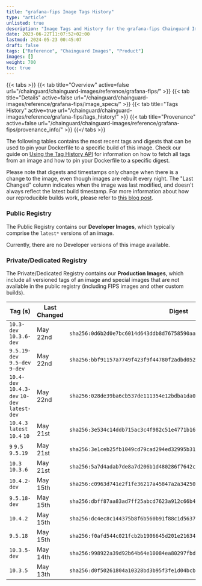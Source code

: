 ```yaml
---
title: "grafana-fips Image Tags History"
type: "article"
unlisted: true
description: "Image Tags and History for the grafana-fips Chainguard Image"
date: 2023-06-22T11:07:52+02:00
lastmod: 2024-05-23 00:45:07
draft: false
tags: ["Reference", "Chainguard Images", "Product"]
images: []
weight: 700
toc: true
---
```


{{< tabs >}}
{{< tab title="Overview" active=false url="/chainguard/chainguard-images/reference/grafana-fips/" >}}
{{< tab title="Details" active=false url="/chainguard/chainguard-images/reference/grafana-fips/image_specs/" >}}
{{< tab title="Tags History" active=true url="/chainguard/chainguard-images/reference/grafana-fips/tags_history/" >}}
{{< tab title="Provenance" active=false url="/chainguard/chainguard-images/reference/grafana-fips/provenance_info/" >}}
{{</ tabs >}}

The following tables contains the most recent tags and digests that can be used to pin your Dockerfile to a specific build of this image. Check our guide on [Using the Tag History API](/chainguard/chainguard-images/using-the-tag-history-api/) for information on how to fetch all tags from an image and how to pin your Dockerfile to a specific digest.

Please note that digests and timestamps only change when there is a change to the image, even though images are rebuilt every night. The "Last Changed" column indicates when the image was last modified, and doesn't always reflect the latest build timestamp. For more information about how our reproducible builds work, please refer to [this blog post](https://www.chainguard.dev/unchained/reproducing-chainguards-reproducible-image-builds).

### Public Registry
The Public Registry contains our **Developer Images**, which typically comprise the `latest*` versions of an image.

Currently, there are no Developer versions of this image available.

### Private/Dedicated Registry
The Private/Dedicated Registry contains our **Production Images**, which include all versioned tags of an image and special images that are not available in the public registry (including FIPS images and other custom builds).

| Tag (s)                                        | Last Changed | Digest                                                                    |
|------------------------------------------------|--------------|---------------------------------------------------------------------------|
|  `10.3-dev` `10.3.6-dev`                       | May 22nd     | `sha256:0d6b2d0e7bc6014d643ddb8d76758590aa260d3a51234e8b7e8f6782b4c25081` |
|  `9.5.19-dev` `9.5-dev` `9-dev`                | May 22nd     | `sha256:bbf91157a7749f423f9f44780f2adbd052c3d52085cc63c81faff8fc410b23ab` |
|  `10.4-dev` `10.4.3-dev` `10-dev` `latest-dev` | May 22nd     | `sha256:028de39ba6cb537de111354e12bdba1da0bbfb06012277da0f032d8e55f58b90` |
|  `10.4.3` `latest` `10.4` `10`                 | May 21st     | `sha256:3e534c14ddb715ac3c4f982c51e4771b16e4803dde3dd72d3748cdc86a83e962` |
|  `9` `9.5` `9.5.19`                            | May 21st     | `sha256:3e1ceb25fb1049cd79cad294ed32995b313b22339f2d89b9bdb496459f79fd4b` |
|  `10.3` `10.3.6`                               | May 21st     | `sha256:5a7d4adab7de8a7d206b1d480286f7642ca1a3f0fc125b807c3a6be7ed7b5130` |
|  `10.4.2-dev`                                  | May 15th     | `sha256:c0963d741e2f1fe36217a45847a2a342502103575c291dbc0724a2514c2967dc` |
|  `9.5.18-dev`                                  | May 15th     | `sha256:dbff87aa83ad7ff25abcd7623a912c66b47db56468e3a374f8aaaeeef74f89e6` |
|  `10.4.2`                                      | May 15th     | `sha256:dc4ec8c144375b8f6b560b91f88c1d5637d810b58f7d41df07db91747e901191` |
|  `9.5.18`                                      | May 15th     | `sha256:f0afd544c021fcb2b1906645d201e21634ebaf6f23f5bee132f9e97faa12d429` |
|  `10.3.5-dev`                                  | May 14th     | `sha256:998922a39d92b64b64e10084ea80297fbd3975aa094f6c5138b397bd687c8ee9` |
|  `10.3.5`                                      | May 13th     | `sha256:d0f50261804a10328bd3b95f3fe1d04bcba1e76b3ca4bbe29f76362b4b187681` |

